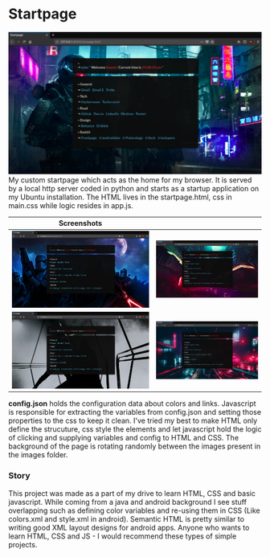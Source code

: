 # Startpage
![](https://github.com/GauravChaddha1996/startpage/blob/master/screenshots/screenshot1.png)
My custom startpage which acts as the home for my browser. It is served by a local http server coded in python and starts as a startup application on my Ubuntu installation. The HTML lives in the startpage.html, css in main.css while logic resides in app.js. 

| Screenshots |  |
|----------|----------|
| <img src="https://raw.githubusercontent.com/GauravChaddha1996/startpage/master/screenshots/screenshot0.png"> |                           <img src="https://raw.githubusercontent.com/GauravChaddha1996/startpage/master/screenshots/screenshot2.png"> |
| <img src="https://raw.githubusercontent.com/GauravChaddha1996/startpage/master/screenshots/screenshot3.png"> |                           <img src="https://raw.githubusercontent.com/GauravChaddha1996/startpage/master/screenshots/screenshot4.png"> |





**config.json** holds the configuration data about colors and links. 
Javascript is responsible for extracting the variables from config.json and setting those properties to the css to keep it clean. I've tried my best to make HTML only define the strucuture, css style the elements and let javascript hold the logic of clicking and supplying variables and config to HTML and CSS.
The background of the page is rotating randomly between the images present in the images folder. 

### Story
This project was made as a part of my drive to learn HTML, CSS and basic javascript. While coming from a java and android background I see stuff overlapping such as defining color variables and re-using them in CSS (Like colors.xml and style.xml in android). Semantic HTML is pretty similar to writing good XML layout designs for android apps. Anyone who wants to learn HTML, CSS and JS -  I would recommend these types of simple projects.   
